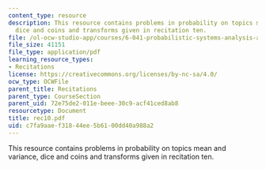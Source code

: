 ```yaml
---
content_type: resource
description: This resource contains problems in probability on topics mean and variance,
  dice and coins and transforms given in recitation ten.
file: /ol-ocw-studio-app/courses/6-041-probabilistic-systems-analysis-and-applied-probability-spring-2006/c7fa9aaef31844ee5b6100dd40a988a2_rec10.pdf
file_size: 41151
file_type: application/pdf
learning_resource_types:
- Recitations
license: https://creativecommons.org/licenses/by-nc-sa/4.0/
ocw_type: OCWFile
parent_title: Recitations
parent_type: CourseSection
parent_uid: 72e75de2-011e-beee-30c9-acf41ced8ab8
resourcetype: Document
title: rec10.pdf
uid: c7fa9aae-f318-44ee-5b61-00dd40a988a2
---
```

This resource contains problems in probability on topics mean and variance, dice and coins and transforms given in recitation ten.